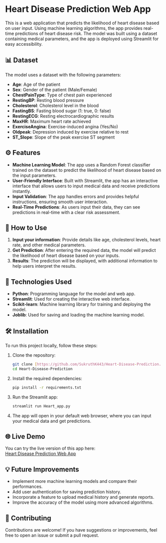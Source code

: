 # Heart Disease Prediction Web App

This is a web application that predicts the likelihood of heart disease based on user input. Using machine learning algorithms, the app provides real-time predictions of heart disease risk. The model was built using a dataset containing medical parameters, and the app is deployed using Streamlit for easy accessibility.

## 📊 Dataset
The model uses a dataset with the following parameters:
- **Age**: Age of the patient
- **Sex**: Gender of the patient (Male/Female)
- **ChestPainType**: Type of chest pain experienced
- **RestingBP**: Resting blood pressure
- **Cholesterol**: Cholesterol level in the blood
- **FastingBS**: Fasting blood sugar (1: true, 0: false)
- **RestingECG**: Resting electrocardiographic results
- **MaxHR**: Maximum heart rate achieved
- **ExerciseAngina**: Exercise-induced angina (Yes/No)
- **Oldpeak**: Depression induced by exercise relative to rest
- **ST_Slope**: Slope of the peak exercise ST segment

## ⚙️ Features

- **Machine Learning Model**: The app uses a Random Forest classifier trained on the dataset to predict the likelihood of heart disease based on the input parameters.
- **User-Friendly Interface**: Built with Streamlit, the app has an interactive interface that allows users to input medical data and receive predictions instantly.
- **Input Validation**: The app handles errors and provides helpful instructions, ensuring smooth user interaction.
- **Real-Time Predictions**: As users input their data, they can see predictions in real-time with a clear risk assessment.

## 🚀 How to Use

1. **Input your information**: Provide details like age, cholesterol levels, heart rate, and other medical parameters.
2. **Get Prediction**: After entering the required data, the model will predict the likelihood of heart disease based on your inputs.
3. **Results**: The prediction will be displayed, with additional information to help users interpret the results.

## 🔧 Technologies Used

- **Python**: Programming language for the model and web app.
- **Streamlit**: Used for creating the interactive web interface.
- **Scikit-learn**: Machine learning library for training and deploying the model.
- **Joblib**: Used for saving and loading the machine learning model.

## 🛠️ Installation

To run this project locally, follow these steps:

1. Clone the repository:
    ```bash
    git clone [https://github.com/SukruthK443/Heart-Disease-Prediction.git]
    cd Heart-Disease-Prediction
    ```

2. Install the required dependencies:
    ```bash
    pip install -r requirements.txt
    ```

3. Run the Streamlit app:
    ```bash
    streamlit run Heart_app.py
    ```

4. The app will open in your default web browser, where you can input your medical data and get predictions.

## 🌐 Live Demo

You can try the live version of this app here:  
[Heart Disease Prediction Web App](https://heart-disease-prediction-gfubywkpesxhkbu7fc2oan.streamlit.app/)

## 💡 Future Improvements

- Implement more machine learning models and compare their performances.
- Add user authentication for saving prediction history.
- Incorporate a feature to upload medical history and generate reports.
- Improve the accuracy of the model using more advanced algorithms.

## 🤝 Contributing

Contributions are welcome! If you have suggestions or improvements, feel free to open an issue or submit a pull request.


